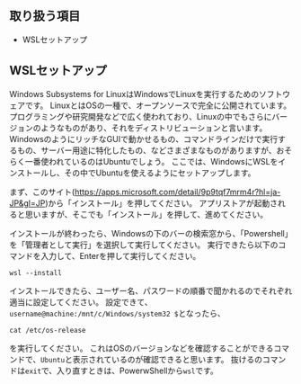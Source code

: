 ## 取り扱う項目
- WSLセットアップ

## WSLセットアップ
Windows Subsystems for LinuxはWindowsでLinuxを実行するためのソフトウェアです。
LinuxとはOSの一種で、オープンソースで完全に公開されています。
プログラミングや研究開発などで広く使われており、Linuxの中でもさらにバージョンのようなものがあり、それをディストリビューションと言います。
WindowsのようにリッチなGUIで動かせるもの、コマンドラインだけで実行するもの、サーバー用途に特化したもの、などさまざまなものがありますが、おそらく一番使われているのはUbuntuでしょう。
ここでは、WindowsにWSLをインストールし、その中でUbuntuを使えるようにセットアップします。

まず、このサイト(https://apps.microsoft.com/detail/9p9tqf7mrm4r?hl=ja-JP&gl=JP)から「インストール」を押してください。
アプリストアが起動されると思いますが、そこでも「インストール」を押して、進めてください。

インストールが終わったら、Windowsの下のバーの検索窓から、「Powershell」を「管理者として実行」を選択して実行してください。
実行できたら以下のコマンドを入力して、Enterを押して実行してください。
```
wsl --install
```

インストールできたら、ユーザー名、パスワードの順番で聞かれるのでそれぞれ適当に設定してください。
設定できて、``username@machine:/mnt/c/Windows/system32 $``となったら、

```
cat /etc/os-release
```
を実行してください。
これはOSのバージョンなどを確認することができるコマンドで、``Ubuntu``と表示されているのが確認できると思います。
抜けるのコマンドは``exit``で、入り直すときは、PowerwShellから``wsl``です。
